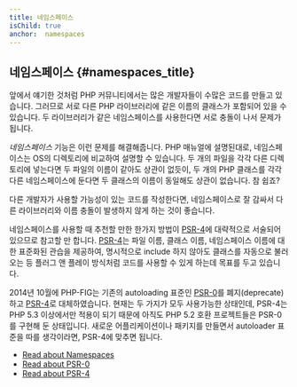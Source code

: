 ```yaml
---
title: 네임스페이스
isChild: true
anchor:  namespaces
---
```


## 네임스페이스 {#namespaces_title}

앞에서 얘기한 것처럼 PHP 커뮤니티에서는 많은 개발자들이 수많은 코드를 만들고 있습니다. 그러므로 서로 다른 PHP 라이브러리에 같은 이름의
클래스가 포함되어 있을 수 있습니다. 두 라이브러리가 같은 네임스페이스를 사용한다면 서로 충돌이 나서 문제가 됩니다.

_네임스페이스_ 기능은 이런 문제를 해결해줍니다. PHP 매뉴얼에 설명된대로, 네임스페이스는 OS의 디렉토리에 비교하여 설명할 수 있습니다.
두 개의 파일을 각각 다른 디렉토리에 넣는다면 두 파일의 이름이 같아도 상관이 없듯이, 두 개의 PHP 클래스를 각각 다른 네임스페이스에 둔다면
두 클래스의 이름이 동일해도 상관이 없습니다. 참 쉽죠?

다른 개발자가 사용할 가능성이 있는 코드를 작성한다면, 네임스페이스로 잘 감싸서 다른 라이브러리와 이름 충돌이 발생하지 않게
하는 것이 좋습니다.

네임스페이스를 사용할 때 추천할 만한 한가지 방법이 [PSR-4][psr4]에 대략적으로 서술되어 있으므로 참고할 만 합니다.
[PSR-4][psr4]는 파일 이름, 클래스 이름, 네임스페이스 이름에 대한 표준화된 관습을 제공하여, 
명시적으로 include 하지 않아도 클래스를 자동으로 불러오는 등 플러그 앤 플레이 방식처럼 
코드를 사용할 수 있게 하는데 목표를 두고 있습니다.

2014년 10월에 PHP-FIG는 기존의 autoloading 표준인 [PSR-0][psr0]를 폐지(deprecate)하고 [PSR-4][psr4]로 
대체하였습니다. 현재는 두 가지가 모두 사용가능한 상태인데, PSR-4는 PHP 5.3 이상에서만 적용이 되기 때문에 
아직도 PHP 5.2 호환 프로젝트들은 PSR-0를 구현해 둔 상태입니다. 새로운 어플리케이션이나 패키지를 만들면서 
autoloader 표준을 따를 생각이라면, PSR-4에 맞추면 됩니다.

* [Read about Namespaces][namespaces]
* [Read about PSR-0][psr0]
* [Read about PSR-4][psr4]


[namespaces]: http://php.net/language.namespaces
[psr0]: https://github.com/php-fig/fig-standards/blob/master/accepted/PSR-0.md
[psr4]: https://github.com/php-fig/fig-standards/blob/master/accepted/PSR-4-autoloader.md
